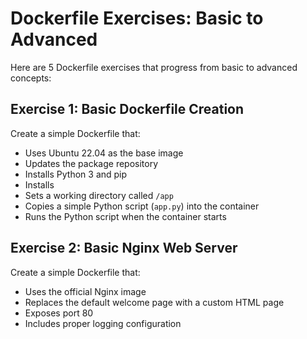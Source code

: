 # Dockerfile Exercises: Basic to Advanced

Here are 5 Dockerfile exercises that progress from basic to advanced concepts:

## Exercise 1: Basic Dockerfile Creation

Create a simple Dockerfile that:

- Uses Ubuntu 22.04 as the base image
- Updates the package repository
- Installs Python 3 and pip
- Installs
- Sets a working directory called `/app`
- Copies a simple Python script (`app.py`) into the container
- Runs the Python script when the container starts

## Exercise 2: Basic Nginx Web Server

Create a simple Dockerfile that:

- Uses the official Nginx image
- Replaces the default welcome page with a custom HTML page
- Exposes port 80
- Includes proper logging configuration
